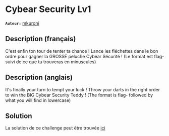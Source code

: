 # Cybear Security Lv1

**`Auteur:`** [mkuroni](https://github.com/mkuroni)

## Description (français)

C'est enfin ton tour de tenter ta chance ! Lance les fléchettes dans le bon ordre pour gagner la GROSSE peluche Cybear Sécurité !
(Le format est flag- suivi de ce que tu trouveras en minuscules)

## Description (anglais)

It's finally your turn to tempt your luck ! Throw your darts in the right order to win the BIG Cybear Security Teddy !
(The format is flag- followed by what you will find in lowercase)

## Solution

La solution de ce challenge peut être trouvée [ici](solution/)